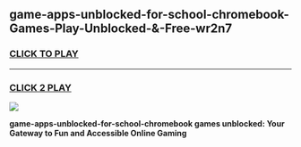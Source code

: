 
## game-apps-unblocked-for-school-chromebook-Games-Play-Unblocked-&-Free-wr2n7
<h3>
<a href="https://premium76.site?title=game-apps-unblocked-for-school-chromebook&ref=24A">CLICK TO PLAY</a></h3>
<hr>

<h3>
<a href="https://premium76.site?title=game-apps-unblocked-for-school-chromebook&ref=24A">CLICK 2 PLAY</a>
  
</h3>

<a href="https://premium76.site?title=game-apps-unblocked-for-school-chromebook&ref=24A"><img src="https://clearcache.store/games.png"></a>


**game-apps-unblocked-for-school-chromebook games unblocked: Your Gateway to Fun and Accessible Online Gaming**
